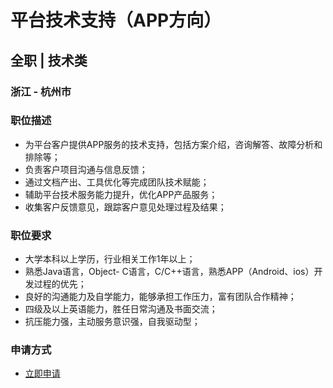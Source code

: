 
# 平台技术支持（APP方向）
## 全职  |  技术类
### 浙江 - 杭州市

### 职位描述
- 为平台客户提供APP服务的技术支持，包括方案介绍，咨询解答、故障分析和排除等；
- 负责客户项目沟通与信息反馈；
- 通过文档产出、工具优化等完成团队技术赋能；
- 辅助平台技术服务能力提升，优化APP产品服务；
- 收集客户反馈意见，跟踪客户意见处理过程及结果；
### 职位要求
- 大学本科以上学历，行业相关工作1年以上；
- 熟悉Java语言，Object- C语言，C/C++语言，熟悉APP（Android、ios）开发过程的优先；
- 良好的沟通能力及自学能力，能够承担工作压力，富有团队合作精神；
- 四级及以上英语能力，胜任日常沟通及书面交流；
- 抗压能力强，主动服务意识强，自我驱动型；
### 申请方式
- <a href="mailto:hr@tuya.com?subject=求职简历-平台技术支持（APP方向）-来自GitHub">立即申请</a>